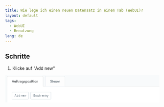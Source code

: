 ```yaml
---
title: Wie lege ich einen neuen Datensatz in einem Tab (WebUI)?
layout: default
tags:
  - WebUI
  - Benutzung
lang: de
---
```



## Schritte

1. Klicke auf "Add new"

 ![](assets/Neuer_Datensatz_Tab_Webui-dce73.png)
